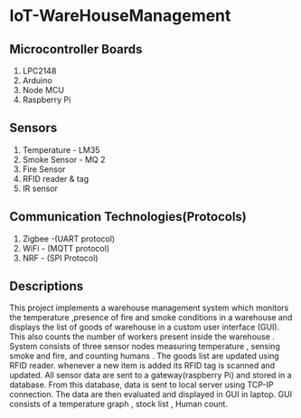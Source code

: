 # IoT-WareHouseManagement

## Microcontroller Boards
1. LPC2148
2. Arduino
3. Node MCU
4. Raspberry Pi

## Sensors

1. Temperature - LM35
2. Smoke Sensor - MQ 2
3. Fire Sensor
4. RFID reader & tag 
5. IR sensor

## Communication Technologies(Protocols)

1. Zigbee -(UART protocol)
2. WiFi -  (MQTT protocol)
3. NRF  -  (SPI Protocol) 

## Descriptions
This project implements a warehouse management system which monitors the temperature ,presence of fire and smoke conditions in a warehouse and displays the list of goods of warehouse in a custom user interface (GUI). This also counts the number of workers present inside the warehouse .  System consists of three sensor nodes measuring temperature , sensing smoke  and fire, and counting humans . The goods list are updated using RFID reader. whenever a new item is added its RFID tag is scanned and updated. All sensor data are sent to a gateway(raspberry Pi) and stored in a database. From this database, data is sent to local server using TCP-IP connection. The data are then evaluated and displayed in GUI in laptop. GUI consists of a temperature graph , stock list , Human count.
